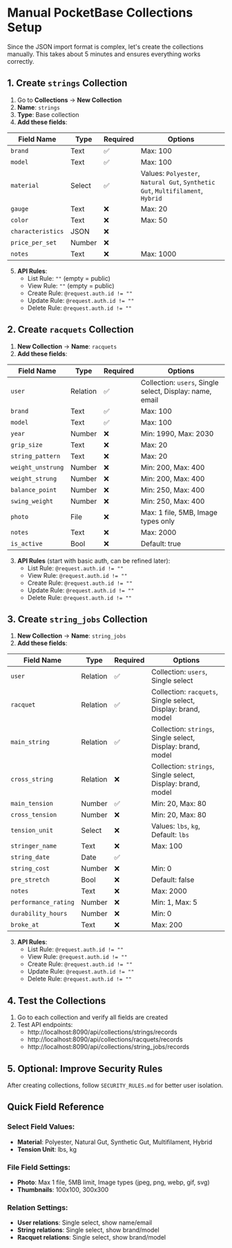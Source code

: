 # Manual PocketBase Collections Setup

Since the JSON import format is complex, let's create the collections manually. This takes about 5 minutes and ensures everything works correctly.

## 1. Create `strings` Collection

1. Go to **Collections** → **New Collection**
2. **Name**: `strings`
3. **Type**: Base collection
4. **Add these fields**:

| Field Name | Type | Required | Options |
|------------|------|----------|---------|
| `brand` | Text | ✅ | Max: 100 |
| `model` | Text | ✅ | Max: 100 |
| `material` | Select | ✅ | Values: `Polyester`, `Natural Gut`, `Synthetic Gut`, `Multifilament`, `Hybrid` |
| `gauge` | Text | ❌ | Max: 20 |
| `color` | Text | ❌ | Max: 50 |
| `characteristics` | JSON | ❌ | |
| `price_per_set` | Number | ❌ | |
| `notes` | Text | ❌ | Max: 1000 |

5. **API Rules**:
   - List Rule: `""` (empty = public)
   - View Rule: `""` (empty = public)
   - Create Rule: `@request.auth.id != ""`
   - Update Rule: `@request.auth.id != ""`
   - Delete Rule: `@request.auth.id != ""`

## 2. Create `racquets` Collection

1. **New Collection** → **Name**: `racquets`
2. **Add these fields**:

| Field Name | Type | Required | Options |
|------------|------|----------|---------|
| `user` | Relation | ✅ | Collection: `users`, Single select, Display: name, email |
| `brand` | Text | ✅ | Max: 100 |
| `model` | Text | ✅ | Max: 100 |
| `year` | Number | ❌ | Min: 1990, Max: 2030 |
| `grip_size` | Text | ❌ | Max: 20 |
| `string_pattern` | Text | ❌ | Max: 20 |
| `weight_unstrung` | Number | ❌ | Min: 200, Max: 400 |
| `weight_strung` | Number | ❌ | Min: 200, Max: 400 |
| `balance_point` | Number | ❌ | Min: 250, Max: 400 |
| `swing_weight` | Number | ❌ | Min: 250, Max: 400 |
| `photo` | File | ❌ | Max: 1 file, 5MB, Image types only |
| `notes` | Text | ❌ | Max: 2000 |
| `is_active` | Bool | ❌ | Default: true |

3. **API Rules** (start with basic auth, can be refined later):
   - List Rule: `@request.auth.id != ""`
   - View Rule: `@request.auth.id != ""`
   - Create Rule: `@request.auth.id != ""`
   - Update Rule: `@request.auth.id != ""`
   - Delete Rule: `@request.auth.id != ""`

## 3. Create `string_jobs` Collection

1. **New Collection** → **Name**: `string_jobs`
2. **Add these fields**:

| Field Name | Type | Required | Options |
|------------|------|----------|---------|
| `user` | Relation | ✅ | Collection: `users`, Single select |
| `racquet` | Relation | ✅ | Collection: `racquets`, Single select, Display: brand, model |
| `main_string` | Relation | ✅ | Collection: `strings`, Single select, Display: brand, model |
| `cross_string` | Relation | ❌ | Collection: `strings`, Single select, Display: brand, model |
| `main_tension` | Number | ✅ | Min: 20, Max: 80 |
| `cross_tension` | Number | ❌ | Min: 20, Max: 80 |
| `tension_unit` | Select | ❌ | Values: `lbs`, `kg`, Default: `lbs` |
| `stringer_name` | Text | ❌ | Max: 100 |
| `string_date` | Date | ✅ | |
| `string_cost` | Number | ❌ | Min: 0 |
| `pre_stretch` | Bool | ❌ | Default: false |
| `notes` | Text | ❌ | Max: 2000 |
| `performance_rating` | Number | ❌ | Min: 1, Max: 5 |
| `durability_hours` | Number | ❌ | Min: 0 |
| `broke_at` | Text | ❌ | Max: 200 |

3. **API Rules**:
   - List Rule: `@request.auth.id != ""`
   - View Rule: `@request.auth.id != ""`
   - Create Rule: `@request.auth.id != ""`
   - Update Rule: `@request.auth.id != ""`
   - Delete Rule: `@request.auth.id != ""`

## 4. Test the Collections

1. Go to each collection and verify all fields are created
2. Test API endpoints:
   - http://localhost:8090/api/collections/strings/records
   - http://localhost:8090/api/collections/racquets/records
   - http://localhost:8090/api/collections/string_jobs/records

## 5. Optional: Improve Security Rules

After creating collections, follow `SECURITY_RULES.md` for better user isolation.

## Quick Field Reference

### Select Field Values:
- **Material**: Polyester, Natural Gut, Synthetic Gut, Multifilament, Hybrid
- **Tension Unit**: lbs, kg

### File Field Settings:
- **Photo**: Max 1 file, 5MB limit, Image types (jpeg, png, webp, gif, svg)
- **Thumbnails**: 100x100, 300x300

### Relation Settings:
- **User relations**: Single select, show name/email
- **String relations**: Single select, show brand/model
- **Racquet relations**: Single select, show brand/model